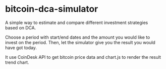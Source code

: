# bitcoin-dca-simulator

A simple way to estimate and compare different investment strategies based on DCA.

Choose a period with start/end dates and the amount you would like to invest on the period. Then, let the simulator give you the result you would have got today.

It use CoinDesk API to get bitcoin price data and chart.js to render the result trend chart.
